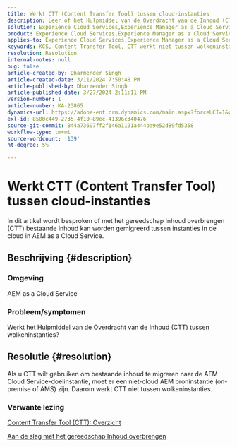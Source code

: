 ```yaml
---
title: Werkt CTT (Content Transfer Tool) tussen cloud-instanties
description: Leer of het Hulpmiddel van de Overdracht van de Inhoud (CTT) tussen wolkeninstanties in AEM as a Cloud Service werkt.
solution: Experience Cloud Services,Experience Manager as a Cloud Service
product: Experience Cloud Services,Experience Manager as a Cloud Service
applies-to: Experience Cloud Services,Experience Manager as a Cloud Service
keywords: KCS, Content Transfer Tool, CTT werkt niet tussen wolkeninstanties, AEM as a Cloud Service
resolution: Resolution
internal-notes: null
bug: false
article-created-by: Dharmender Singh
article-created-date: 3/11/2024 7:50:48 PM
article-published-by: Dharmender Singh
article-published-date: 3/27/2024 2:11:11 PM
version-number: 1
article-number: KA-23865
dynamics-url: https://adobe-ent.crm.dynamics.com/main.aspx?forceUCI=1&pagetype=entityrecord&etn=knowledgearticle&id=f8280fa6-e0df-ee11-904c-6045bd05e816
exl-id: 8500c449-2735-4f10-89ec-41396c340476
source-git-commit: 844a73697ff2f146a1191a444ba9e52d89fd5358
workflow-type: tm+mt
source-wordcount: '139'
ht-degree: 5%

---
```


# Werkt CTT (Content Transfer Tool) tussen cloud-instanties


In dit artikel wordt besproken of met het gereedschap Inhoud overbrengen (CTT) bestaande inhoud kan worden gemigreerd tussen instanties in de cloud in AEM as a Cloud Service.

## Beschrijving {#description}


### Omgeving

AEM as a Cloud Service

### Probleem/symptomen

Werkt het Hulpmiddel van de Overdracht van de Inhoud (CTT) tussen wolkeninstanties?


## Resolutie {#resolution}


Als u CTT wilt gebruiken om bestaande inhoud te migreren naar de AEM Cloud Service-doelinstantie, moet er een niet-cloud AEM broninstantie (on-premise of AMS) zijn. Daarom werkt CTT niet tussen wolkeninstanties.

### Verwante lezing

[Content Transfer Tool (CTT): Overzicht](https://experienceleague.adobe.com/en/docs/experience-manager-cloud-service/content/migration-journey/cloud-migration/content-transfer-tool/overview-content-transfer-tool)

[Aan de slag met het gereedschap Inhoud overbrengen](https://experienceleague.adobe.com/docs/experience-manager-cloud-service/content/migration-journey/cloud-migration/content-transfer-tool/getting-started-content-transfer-tool.html?lang=en)
